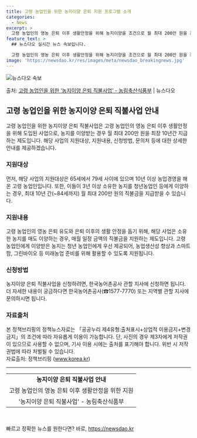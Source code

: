 ```yaml
---
title: 고령 농업인을 위한 농지이양 은퇴 지원 프로그램 소개
categories:
  - News
excerpt: >
  고령 농업인의 영농 은퇴 이후 생활안정을 위해 농지이양을 조건으로 월 최대 200만 원을 최장 10년간 지급…
feature_text: >
  ## 뉴스다오 실시간 뉴스 속보입니다.

  고령 농업인의 영농 은퇴 이후 생활안정을 위해 농지이양을 조건으로 월 최대 200만 원을 최장 10년간 지급…
image: 'https://newsdao.kr/res/images/meta/newsdao_breakingnews.jpg'
---
```


![뉴스다오 속보](https://newsdao.kr/res/images/meta/newsdao_breakingnews.jpg)

<p>출처: <a href="https://newsdao.kr/3778" rel="dofollow">고령 농업인을 위한 ‘농지이양 은퇴 직불사업’ - 농림축산식품부</a> | 뉴스다오</p>

<h2 data-ke-size="size26">고령 농업인을 위한 농지이양 은퇴 직불사업 안내</h2>
<p data-ke-size="size16">고령 농업인을 위한 농지이양 은퇴 직불사업은 고령 농업인의 영농 은퇴 이후 생활안정을 위해 도입된 사업으로, 농지를 이양받는 경우 월 최대 200만 원을 최장 10년간 지급하는 제도입니다. 해당 사업의 지원대상, 지원내용, 신청방법, 문의처 등에 대한 상세한 안내를 제공하겠습니다.</p>

<h3 data-ke-size="size24">지원대상</h3>
<p data-ke-size="size16">먼저, 해당 사업의 지원대상은 65세에서 79세 사이에 있으며 10년 이상 농업경영을 해온 고령 농업인입니다. 또한, 이들이 3년 이상 소유한 농지를 청년농업인 등에게 이양하는 경우, 최대 10년 간(~84세까지) 월 최대 200만 원의 직불금을 지급받을 수 있습니다. </p>

<h3 data-ke-size="size24">지원내용</h3>
<p data-ke-size="size16">고령 농업인의 영농 은퇴 유도와 은퇴 이후의 생활 안정을 돕기 위해, 해당 사업은 소유한 농지를 매도 이양하는 경우, 매월 일정 금액의 직불금을 지원하는 제도입니다. 고령 농업인에게 이양받은 농지는 청년 농업인에게 우선 제공되어, 농업생산성 향상과 스마트 팜, 그린바이오 등 미래농업 준비를 위해 활용할 수 있도록 지원됩니다.</p>

<h3 data-ke-size="size24">신청방법</h3>
<p data-ke-size="size16">농지이양 은퇴 직불사업을 신청하려면, 한국농어촌공사 관할 지사에 신청하면 됩니다. 더 자세한 내용이 궁금하다면 한국농어촌공사(☎1577-7770) 또는 지역별 관할 지사에 문의하시면 됩니다.</p>

<h3 data-ke-size="size24">자료출처</h3>
<p data-ke-size="size16">본 정책브리핑의 정책뉴스자료는 「공공누리 제4유형:출처표시+상업적 이용금지+변경금지」의 조건에 따라 자유롭게 이용이 가능합니다. 단, 사진의 경우 제3자에게 저작권이 있으므로 사용할 수 없으며, 기사 이용 시에는 출처를 표기해야 합니다. 위반 시 저작권법에 따라 처벌될 수 있습니다. <br> 자료출처: 정책브리핑 (<a href="https://www.korea.kr">www.korea.kr</a>)</p>
<hr>

<table>
  <tr>
    <td style="text-align: center; height: 17px;"><b>농지이양 은퇴 직불사업 안내</b></td>
  </tr>
  <tr>
    <td style="text-align: center; height: 17px;">고령 농업인의 영농 은퇴 이후 생활안정을 위한 지원</td>
  </tr>
  <tr>
    <td style="text-align: center; height: 17px;">'농지이양 은퇴 직불사업' - 농림축산식품부</td>
  </tr>
</table>
<p data-ke-size="size16">&nbsp;</p> 

빠르고 정확한 뉴스를 원한다면? 바로, <a href="https://newsdao.kr" rel="dofollow">https://newsdao.kr</a>


